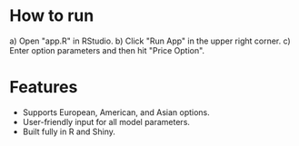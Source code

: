 # How to run
a) Open "app.R" in RStudio.
b) Click "Run App" in the upper right corner.
c) Enter option parameters and then hit "Price Option".

# Features
- Supports European, American, and Asian options.
- User-friendly input for all model parameters.
- Built fully in R and Shiny. 